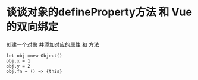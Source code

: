 # 谈谈对象的defineProperty方法 和 Vue的双向绑定

创建一个对象 并添加对应的属性 和 方法
```
let obj =new Object()
obj.x = 1
obj.y = 2
obj.fn = () => {this}
```